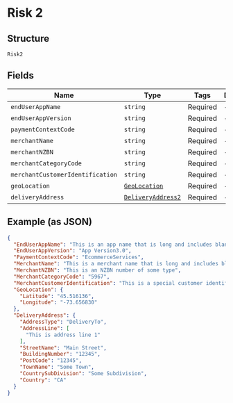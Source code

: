 
# Risk 2

## Structure

`Risk2`

## Fields

| Name | Type | Tags | Description |
|  --- | --- | --- | --- |
| `endUserAppName` | `string` | Required | - |
| `endUserAppVersion` | `string` | Required | - |
| `paymentContextCode` | `string` | Required | - |
| `merchantName` | `string` | Required | - |
| `merchantNZBN` | `string` | Required | - |
| `merchantCategoryCode` | `string` | Required | - |
| `merchantCustomerIdentification` | `string` | Required | - |
| `geoLocation` | [`GeoLocation`](../../doc/models/geo-location.md) | Required | - |
| `deliveryAddress` | [`DeliveryAddress2`](../../doc/models/delivery-address-2.md) | Required | - |

## Example (as JSON)

```json
{
  "EndUserAppName": "This is an app name that is long and includes blanks",
  "EndUserAppVersion": "App Version3.0",
  "PaymentContextCode": "EcommerceServices",
  "MerchantName": "This is a merchant name that is long and includes blanks",
  "MerchantNZBN": "This is an NZBN number of some type",
  "MerchantCategoryCode": "5967",
  "MerchantCustomerIdentification": "This is a special customer identifier that is long and includes blanks",
  "GeoLocation": {
    "Latitude": "45.516136",
    "Longitude": "-73.656830"
  },
  "DeliveryAddress": {
    "AddressType": "DeliveryTo",
    "AddressLine": [
      "This is address line 1"
    ],
    "StreetName": "Main Street",
    "BuildingNumber": "12345",
    "PostCode": "12345",
    "TownName": "Some Town",
    "CountrySubDivision": "Some Subdivision",
    "Country": "CA"
  }
}
```

